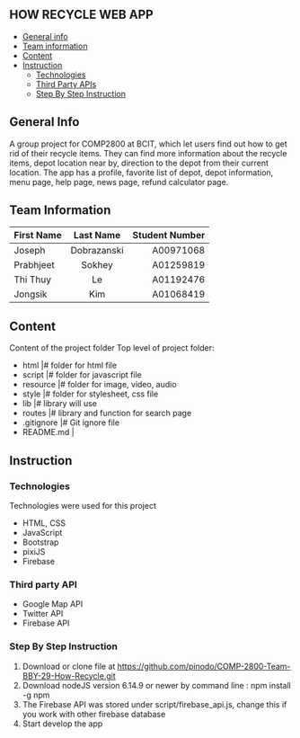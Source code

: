 ## HOW RECYCLE WEB APP
* [General info](#general-info)
* [Team information](#team-information)
* [Content](#content)
* [Instruction](#instruction)
   * [Technologies](#technologies)
   * [Third Party APIs](#third-party-apis)
   * [Step By Step Instruction](#step-by-step-instruction)



## General Info
A group project for COMP2800 at BCIT, which let users find out how to get rid of their recycle items. They can find more information about the recycle items, depot location near by, direction to the depot from their current location. The app has a profile, favorite list of depot, depot information, menu page, help page, news page, refund calculator page.

## Team Information
| First Name    | Last Name     | Student Number  |
| ------------- |:-------------:| ---------------:|
| Joseph        | Dobrazanski   | A00971068       |
| Prabhjeet     | Sokhey        | A01259819       |
| Thi Thuy      | Le            | A01192476       |
| Jongsik       | Kim           | A01068419       |

## Content
Content of the project folder
 Top level of project folder: 

* html										 |# folder for html file
* script                   |# folder for javascript file 
* resource                 |# folder for image, video, audio 
* style                    |# folder for stylesheet, css file
* lib                      |# library will use
* routes                   |# library and function for search page
* .gitignore               |# Git ignore file
* README.md                |

## Instruction
### Technologies
Technologies were used for this project
* HTML, CSS
* JavaScript
* Bootstrap
* pixiJS
* Firebase

### Third party API
* Google Map API
* Twitter API
* Firebase API

### Step By Step Instruction
1. Download or clone file at https://github.com/pinodo/COMP-2800-Team-BBY-29-How-Recycle.git
2. Download nodeJS version 6.14.9 or newer by command line : npm install -g npm
3. The Firebase API was stored under script/firebase_api.js, change this if you work with other firebase database
4. Start develop the app






